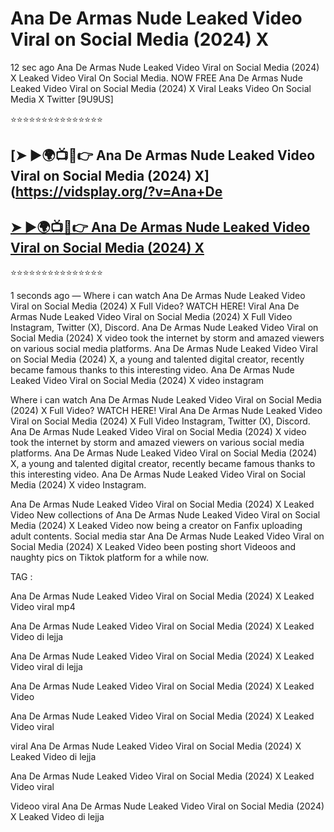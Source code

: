 ﻿# Ana De Armas Nude Leaked Video Viral on Social Media (2024) X



12 sec ago Ana De Armas Nude Leaked Video Viral on Social Media (2024) X Leaked Video Viral On Social Media. NOW FREE Ana De Armas Nude Leaked Video Viral on Social Media (2024) X Viral Leaks Video On Social Media X Twitter [9U9US]

⭐⭐⭐⭐⭐⭐⭐⭐⭐⭐⭐⭐⭐⭐⭐

## [➤ ►🌍📺📱👉 Ana De Armas Nude Leaked Video Viral on Social Media (2024) X](https://vidsplay.org/?v=Ana+De

## [➤ ►🌍📺📱👉 Ana De Armas Nude Leaked Video Viral on Social Media (2024) X](https://vidsplay.org/?v=Ana+De)


⭐⭐⭐⭐⭐⭐⭐⭐⭐⭐⭐⭐⭐⭐⭐



1 seconds ago — Where i can watch Ana De Armas Nude Leaked Video Viral on Social Media (2024) X Full Video? WATCH HERE! Viral Ana De Armas Nude Leaked Video Viral on Social Media (2024) X Full Video Instagram, Twitter (X), Discord. Ana De Armas Nude Leaked Video Viral on Social Media (2024) X video took the internet by storm and amazed viewers on various social media platforms. Ana De Armas Nude Leaked Video Viral on Social Media (2024) X, a young and talented digital creator, recently became famous thanks to this interesting video. Ana De Armas Nude Leaked Video Viral on Social Media (2024) X video instagram

Where i can watch Ana De Armas Nude Leaked Video Viral on Social Media (2024) X Full Video? WATCH HERE! Viral Ana De Armas Nude Leaked Video Viral on Social Media (2024) X Full Video Instagram, Twitter (X), Discord. Ana De Armas Nude Leaked Video Viral on Social Media (2024) X video took the internet by storm and amazed viewers on various social media platforms. Ana De Armas Nude Leaked Video Viral on Social Media (2024) X, a young and talented digital creator, recently became famous thanks to this interesting video. Ana De Armas Nude Leaked Video Viral on Social Media (2024) X video Instagram.

Ana De Armas Nude Leaked Video Viral on Social Media (2024) X Leaked Video New collections of Ana De Armas Nude Leaked Video Viral on Social Media (2024) X Leaked Video now being a creator on Fanfix uploading adult contents. Social media star Ana De Armas Nude Leaked Video Viral on Social Media (2024) X Leaked Video been posting short Videoos and naughty pics on Tiktok platform for a while now.

TAG :

 

Ana De Armas Nude Leaked Video Viral on Social Media (2024) X Leaked Video viral mp4

 

Ana De Armas Nude Leaked Video Viral on Social Media (2024) X Leaked Video di lejja

 

Ana De Armas Nude Leaked Video Viral on Social Media (2024) X Leaked Video viral di lejja

 

Ana De Armas Nude Leaked Video Viral on Social Media (2024) X Leaked Video

 

Ana De Armas Nude Leaked Video Viral on Social Media (2024) X Leaked Video viral

 

viral Ana De Armas Nude Leaked Video Viral on Social Media (2024) X Leaked Video di lejja

 

Ana De Armas Nude Leaked Video Viral on Social Media (2024) X Leaked Video viral

 

Videoo viral Ana De Armas Nude Leaked Video Viral on Social Media (2024) X Leaked Video di lejja
